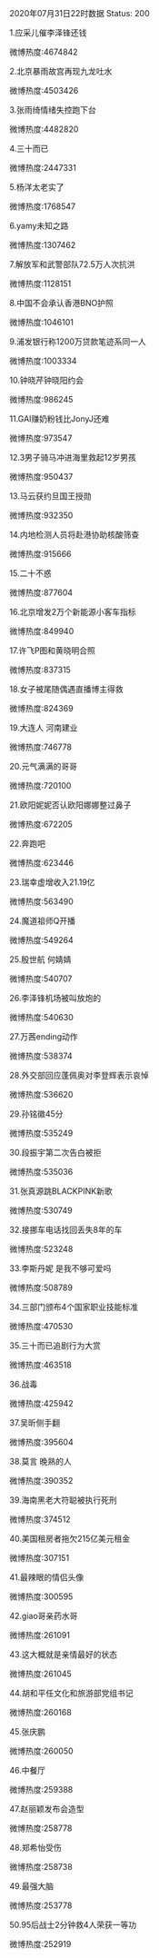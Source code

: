 2020年07月31日22时数据
Status: 200

1.应采儿催李泽锋还钱

微博热度:4674842

2.北京暴雨故宫再现九龙吐水

微博热度:4503426

3.张雨绮情绪失控跑下台

微博热度:4482820

4.三十而已

微博热度:2447331

5.杨洋太老实了

微博热度:1768547

6.yamy未知之路

微博热度:1307462

7.解放军和武警部队72.5万人次抗洪

微博热度:1128151

8.中国不会承认香港BNO护照

微博热度:1046101

9.浦发银行称1200万贷款笔迹系同一人

微博热度:1003334

10.钟晓芹钟晓阳约会

微博热度:986245

11.GAI赚奶粉钱比JonyJ还难

微博热度:973547

12.3男子骑马冲进海里救起12岁男孩

微博热度:950437

13.马云获约旦国王授勋

微博热度:932350

14.内地检测人员将赴港协助核酸筛查

微博热度:915666

15.二十不惑

微博热度:877604

16.北京增发2万个新能源小客车指标

微博热度:849940

17.许飞P图和黄晓明合照

微博热度:837315

18.女子被尾随偶遇直播博主得救

微博热度:824369

19.大连人 河南建业

微博热度:746778

20.元气满满的哥哥

微博热度:720100

21.欧阳妮妮否认欧阳娜娜整过鼻子

微博热度:672205

22.奔跑吧

微博热度:623446

23.瑞幸虚增收入21.19亿

微博热度:563490

24.魔道祖师Q开播

微博热度:549264

25.殷世航 何婧婧

微博热度:540707

26.李泽锋机场被叫放炮的

微博热度:540630

27.万茜ending动作

微博热度:538374

28.外交部回应蓬佩奥对李登辉表示哀悼

微博热度:536620

29.孙铭徽45分

微博热度:535249

30.段振宇第二次告白被拒

微博热度:535036

31.张真源跳BLACKPINK新歌

微博热度:530749

32.接挪车电话找回丢失8年的车

微博热度:523248

33.李斯丹妮 是我不够可爱吗

微博热度:508789

34.三部门颁布4个国家职业技能标准

微博热度:470530

35.三十而已追剧行为大赏

微博热度:463518

36.战毒

微博热度:425942

37.吴昕侧手翻

微博热度:395604

38.莫言 晚熟的人

微博热度:390352

39.海南黑老大符聪被执行死刑

微博热度:374512

40.美国租房者拖欠215亿美元租金

微博热度:307151

41.最辣眼的情侣头像

微博热度:300595

42.giao哥亲药水哥

微博热度:261091

43.这大概就是亲情最好的状态

微博热度:261045

44.胡和平任文化和旅游部党组书记

微博热度:260168

45.张庆鹏

微博热度:260050

46.中餐厅

微博热度:259388

47.赵丽颖发布会造型

微博热度:258778

48.郑希怡受伤

微博热度:258738

49.最强大脑

微博热度:253778

50.95后战士2分钟救4人荣获一等功

微博热度:252919

